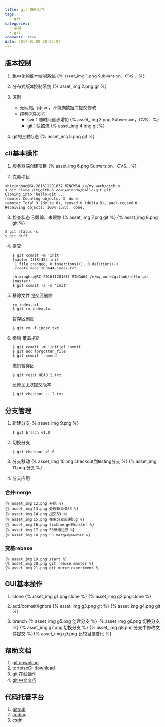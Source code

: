 ```yaml
---
title: git 快速入门
tags:
  - git
categories:
  - 前端
  - git
comments: true
date: 2017-02-09 20:27:57
---
```



## 版本控制
1. 集中化的版本控制系统
{% asset_img 1.png Subversion，CVS... %}

2. 分布式版本控制系统
{% asset_img 2.png git %}

3. 区别
	* 无网络，用svn，不能向数据库提交修改
	* 控制文件方式
		*	svn：随时间逐步增加
		{% asset_img 3.png Subversion，CVS... %}
		* git：快照流
		{% asset_img 4.png git %}

4. git的三种状态
{% asset_img 5.png git %}

## cli基本操作
1. 服务器端创建项目
{% asset_img 6.png Subversion，CVS... %}

2. 克隆项目
````
shixinghao@SC-201611201637 MINGW64 /e/my_work/github
$ git clone git@github.com:eminoda/hello-git.git
Cloning into 'hello-git'...
remote: Counting objects: 3, done.
remote: Total 3 (delta 0), reused 0 (delta 0), pack-reused 0
Receiving objects: 100% (3/3), done.
````
3. 检查状态
已跟踪、未跟踪
{% asset_img 7.png git %}
{% asset_img 8.png git %}
````
$ git status -s
$ git diff
````
4. 提交
	````
	$ git commit -m 'init'
	[master 4618f45] init
	 1 file changed, 0 insertions(+), 0 deletions(-)
	 create mode 100644 index.txt
	````
	````
	shixinghao@SC-201611201637 MINGW64 /e/my_work/github/hello-git (master)
	$ git commit -a -m 'init'
	````
5. 移除文件
	提交区删除
	````
	rm index.txt
	$ git rm index.txt
	````
	暂存区删除
	````
	$ git rm -f index.txt
	````

6. 撤销
	覆盖提交
	````
	$ git commit -m 'initial commit'
	$ git add forgotten_file
	$ git commit --amend
	````
	撤销暂存区
	````
	$ git reset HEAD 2.txt
	````
	还原至上次提交版本
	````
	$ git checkout -- 2.txt
	````

## 分支管理
1. 新建分支
	{% asset_img 9.png %}
	````
	$ git branch v1.0
	````
2. 切换分支
	````
	$ git checkout v1.0
	````
3. 分支移动
	{% asset_img 10.png checkout到testing分支 %}
	{% asset_img 11.png 分叉 %}

4. 分支应用
### 合并merge
	{% asset_img 12.png 开始 %}
	{% asset_img 13.png 处理新业务53 %}
	{% asset_img 14.png 提交53 %}
	{% asset_img 15.png 在主分支新建bug %}
	{% asset_img 16.png fix后merge到master %}
	{% asset_img 17.png 53继续进行 %}
	{% asset_img 18.png 53 merge到master %}
### 变基rebase
	{% asset_img 19.png start %}
	{% asset_img 20.png git rebase master %}
	{% asset_img 21.png git merge experiment %}

## GUI基本操作
1. clone
{% asset_img g1.png clone %}
{% asset_img g2.png clone %}

2. add/commit/ignore
{% asset_img g3.png git %}
{% asset_img g4.png git %}

3. branch
{% asset_img g5.png 创建分支 %}
{% asset_img g6.png 切换分支 %}
{% asset_img g7.png 切换分支 %}
{% asset_img g8.png 分支中修改文件提交 %}
{% asset_img g9.png 比较目录变化 %}

## 帮助文档
1. [git download](https://git-scm.com/downloads)
2. [tortoiseGit download](https://tortoisegit.org/)
3. [git	在线操作](https://try.github.io/levels/1/challenges/1)
4. [git 中文文档](https://git-scm.com/book/zh/v2/%E8%B5%B7%E6%AD%A5-%E5%85%B3%E4%BA%8E%E7%89%88%E6%9C%AC%E6%8E%A7%E5%88%B6)

## 代码托管平台
1. [github](https://github.com/eminoda)
2. [coding](https://coding.net/)
3. [csdn](https://code.csdn.net/)